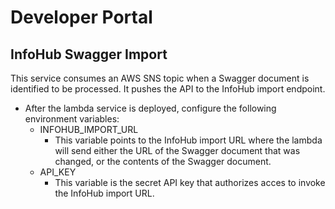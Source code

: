 # Developer Portal
## InfoHub Swagger Import
This service consumes an AWS SNS topic when a Swagger document is identified to be processed. It pushes the API to the InfoHub import endpoint.
- After the lambda service is deployed, configure the following environment variables:
  - INFOHUB_IMPORT_URL
    - This variable points to the InfoHub import URL where the lambda will send either the URL of the Swagger document that was changed, or the contents of the Swagger document.
  - API_KEY
    - This variable is the secret API key that authorizes acces to invoke the InfoHub import URL.